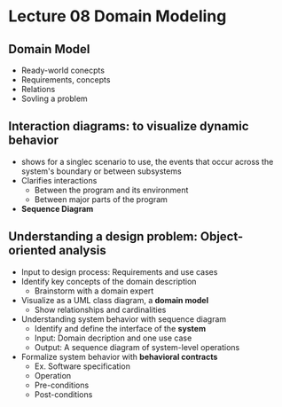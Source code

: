 # Lecture 08 Domain Modeling

## Domain Model

* Ready-world conecpts
* Requirements, concepts
* Relations
* Sovling a problem

## Interaction diagrams: to visualize dynamic behavior

* shows for a singlec scenario to use, the events that occur across the system's boundary or between subsystems
* Clarifies interactions
  * Between the program and its environment
  * Between major parts of the program
* **Sequence Diagram**

## Understanding a design problem: Object-oriented analysis

* Input to design process: Requirements and use cases
* Identify key concepts of the domain description
  * Brainstorm with a domain expert
* Visualize as a UML class diagram, a **domain model**
  * Show relationships and cardinalities
* Understanding system behavior with sequence diagram
  * Identify and define the interface of the **system**
  * Input: Domain decription and one use case
  * Output: A sequence diagram of system-level operations
* Formalize system behavior with **behavioral contracts**
  * Ex. Software specification
  * Operation
  * Pre-conditions
  * Post-conditions